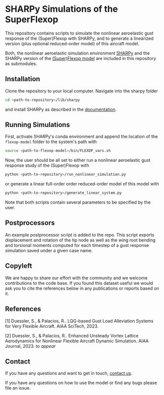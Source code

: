 # SHARPy Simulations of the SuperFlexop

This repository contains scripts to simulate the nonlinear aeroelastic gust response of the (Super)Flexop with SHARPy, and to generate a linearized version (plus optional reduced-order model) of this aircraft model. 

Both, the nonlinear aeroelastic simulation environment [SHARPy](http://github.com/imperialcollegelondon/sharpy) and the SHARPy version of the [(Super)Flexop model](http://github.com/sduess/flexop_model) are included in this repository as submodules.


## Installation

Clone the repository to your local computer. Navigate into the sharpy folder 
```bash
cd <path-to-repository>/lib/sharpy
```
and install SHARPy as described in the [documentation](https://ic-sharpy.readthedocs.io/en/latest/content/installation.html). 

## Running Simulations
First, activate SHARPy's conda environment and append the location of the `flexop-model` folder to the system's path with
```bash
source <path-to-flexop-model>/bin/FLEXOP_vars.sh
```

Now, the user should be all set to either run a nonlinear aeroelastic gust response study of the (Super)Flexop with 
```bash
python <path-to-repository>/run_nonlinear_simulation.py
```
or generate a linear full-order order reduced-order model of this model with 
```bash
python <path-to-repository>/generate_linear_system.py
```
Note that both scripts contain several parameters to be specified by the user.

## Postprocessors

An example postprocessor script is added to the repo. This script exports displacement and rotation of the tip node as well as the wing root bending and torsional moments computed for each timestep of a gust response simulation saved under a given case name.

## Copyleft

We are happy to share our effort with the community and we welcome contributions to the code base. If you found this dataset useful we would ask you to cite the references below in any publications or reports based on it.

## References

[1] Duessler, S., & Palacios, R.. LQG-based Gust Load Alleviation Systems for Very Flexible Aircraft. AIAA SciTech, 2023.

[2] Duessler, S., & Palacios, R.. Enhanced Unsteady Vortex Lattice Aerodynamics for Nonlinear Flexible Aircraft Dynamic Simulation. AIAA Journal, 2023. *to appear*

## Contact

If you have any questions and want to get in touch, 
[contact us](https://www.imperial.ac.uk/aeroelastics/people/duessler/).

If you have any questions on how to use the model or find any bugs please file an issue. 
